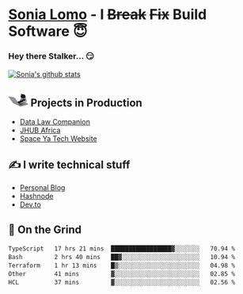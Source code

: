 # [Sonia Lomo](https://sonylomo.github.io/) - I ~~Break~~ ~~Fix~~ Build Software 😇
### Hey there Stalker... 😏 

<a href="https://github.com/sonylomo/github-readme-stats">
  <img align="center" src="https://media.giphy.com/media/lU05nFSW6Y2A/giphy.gif" alt="Sonia's github stats" />
</a>

## <img src="assets/devcat.gif" width="40"> Projects in Production
- [Data Law Companion](https://datalawcompanion.org/)
- [JHUB Africa](https://jhubafrica.com/)
- [Space Ya Tech Website](https://www.spaceyatech.com/)

## ✍️ I write technical stuff
- [Personal Blog](https://sonylomo-github-io.vercel.app/blog)
- [Hashnode](https://sonylomo.hashnode.dev/)
- [Dev.to](https://dev.to/sonylomo)

## 🤡 On the Grind
<!--START_SECTION:waka-->

```txt
TypeScript   17 hrs 21 mins  █████████████████▓░░░░░░░   70.94 %
Bash         2 hrs 40 mins   ██▓░░░░░░░░░░░░░░░░░░░░░░   10.94 %
Terraform    1 hr 13 mins    █▒░░░░░░░░░░░░░░░░░░░░░░░   04.98 %
Other        41 mins         ▓░░░░░░░░░░░░░░░░░░░░░░░░   02.85 %
HCL          37 mins         ▓░░░░░░░░░░░░░░░░░░░░░░░░   02.56 %
```

<!--END_SECTION:waka-->
